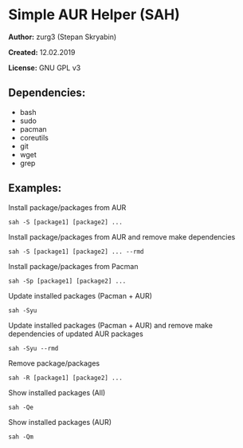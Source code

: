 # Simple AUR Helper (SAH)

**Author:** zurg3 (Stepan Skryabin)

**Created:** 12.02.2019

**License:** GNU GPL v3

## Dependencies:
- bash
- sudo
- pacman
- coreutils
- git
- wget
- grep

## Examples:
Install package/packages from AUR
```
sah -S [package1] [package2] ...
```

Install package/packages from AUR and remove make dependencies
```
sah -S [package1] [package2] ... --rmd
```

Install package/packages from Pacman
```
sah -Sp [package1] [package2] ...
```

Update installed packages (Pacman + AUR)
```
sah -Syu
```

Update installed packages (Pacman + AUR) and remove make dependencies of updated AUR packages
```
sah -Syu --rmd
```

Remove package/packages
```
sah -R [package1] [package2] ...
```

Show installed packages (All)
```
sah -Qe
```

Show installed packages (AUR)
```
sah -Qm
```
